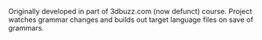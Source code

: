 Originally developed in part of 3dbuzz.com (now defunct) course. Project watches grammar changes and builds out target language files on save of grammars. 